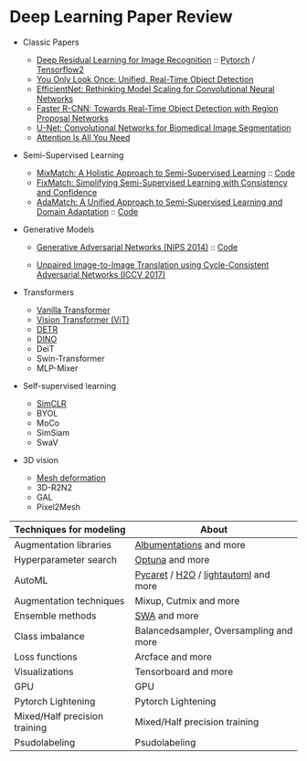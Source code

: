 # Deep Learning Paper Review

* Classic Papers

  * [Deep Residual Learning for Image Recognition](https://www.notion.so/smkim7/Deep-Residual-Learning-for-Image-Recognition-89068d27c1e746bebe80d247b5fde666) :: [Pytorch](https://colab.research.google.com/drive/1qfd4kSwNU6KH9WmTgdaG2O3knxU44I8Q?authuser=1) / [Tensorflow2](https://colab.research.google.com/drive/1qX5PVhvnVJ_pe0s-rgRksd6-RYXlo92P?authuser=1)
  * [You Only Look Once: Unified, Real-Time Object Detection](https://www.notion.so/smkim7/You-Only-Look-Once-Unified-Real-Time-Object-Detection-9ee398815433433486b31373e703504d) 
  * [EfficientNet: Rethinking Model Scaling for Convolutional Neural Networks](https://www.notion.so/smkim7/EfficientNet-Rethinking-Model-Scaling-for-Convolutional-Neural-Networks-76459e5638414e64a1370088883f23ba)
  * [Faster R-CNN: Towards Real-Time Object Detection with Region Proposal Networks](https://www.notion.so/smkim7/Faster-R-CNN-Towards-Real-Time-Object-Detection-with-Region-Proposal-Networks-3213359661e84369b1da372ad8490017)
  * [U-Net: Convolutional Networks for Biomedical Image Segmentation](https://www.notion.so/smkim7/U-Net-Convolutional-Networks-for-Biomedical-Image-Segmentation-95f6a435e1a34063913a7dc93d4cf252)
  * [Attention Is All You Need](https://www.notion.so/smkim7/Attention-Is-All-You-Need-6bf5d9bb95b64bf8b1de6a9d8e8d3333) 

* Semi-Supervised Learning

  * [MixMatch: A Holistic Approach to Semi-Supervised Learning](https://smkim7.notion.site/MixMatch-A-Holistic-Approach-to-Semi-Supervised-Learning-300594207f4c47fe9d8b0f99e7eb9ead) :: [Code](https://github.com/smkim7-kr/albu-MixMatch-pytorch)
  * [FixMatch: Simplifying Semi-Supervised Learning with Consistency and Confidence](https://smkim7.notion.site/FixMatch-Simplifying-Semi-Supervised-Learning-with-Consistency-and-Confidence-9bcf742f358e429d9332b21f9dc4f318)
  * [AdaMatch: A Unified Approach to Semi-Supervised Learning and Domain Adaptation](https://smkim7.notion.site/AdaMatch-A-Unified-Approach-to-Semi-Supervised-Learning-and-Domain-Adaptation-9e6e221cca5e46cb80b9d36e6153553c) :: [Code](https://github.com/smkim7-kr/AdaMatch-pytorch)

* Generative Models

  * [Generative Adversarial Networks (NIPS 2014)](https://www.notion.so/smkim7/Generative-Adversarial-Networks-bf247cfc245a4953b1b53ccde1b32d36) :: [Code](https://colab.research.google.com/drive/1mhMM0oFMBsCQc_2xa071qY3z3fDdS1cA?authuser=1) 

  * [Unpaired Image-to-Image Translation using Cycle-Consistent Adversarial Networks (ICCV 2017)](https://www.notion.so/smkim7/Unpaired-Image-to-Image-Translation-using-Cycle-Consistent-Adversarial-Networks-de93727083ee4164bb7f3f6322b5fe9f)

* Transformers

  * [Vanilla Transformer](transformers/Vanilla-Transformer.ipynb)
  * [Vision Transformer (ViT)](transformers/ViT.ipynb)
  * [DETR](transformers/DETR.ipynb)
  * [DINO](transformers/DINO.ipynb)
  * DeiT
  * Swin-Transformer
  * MLP-Mixer

* Self-supervised learning

  * [SimCLR](self-supervised/SimCLR.ipynb)
  * BYOL
  * MoCo
  * SimSiam
  * SwaV

* 3D vision

  * [Mesh deformation](3d-vision/Mesh-deformation.ipynb)
  * 3D-R2N2
  * GAL
  * Pixel2Mesh

  

| Techniques for modeling       | About                                                        |
| ----------------------------- | ------------------------------------------------------------ |
| Augmentation libraries        | [Albumentations](augmentation/albumentations.ipynb) and more |
| Hyperparameter search         | [Optuna](hyperparameter/lgbmoptuna.ipynb) and more           |
| AutoML                        | [Pycaret](automl/pycaret.ipynb) / [H2O](automl/H2O.ipynb) / [lightautoml](automl/lightautoml.ipynb) and more |
| Augmentation techniques       | Mixup, Cutmix and more                                       |
| Ensemble methods              | [SWA](ensemble/SWA.ipynb) and more                           |
| Class imbalance               | Balancedsampler, Oversampling and more                       |
| Loss functions                | Arcface and more                                             |
| Visualizations                | Tensorboard and more                                         |
| GPU                           | GPU                                                          |
| Pytorch Lightening            | Pytorch Lightening                                           |
| Mixed/Half precision training | Mixed/Half precision training                                |
| Psudolabeling                 | Psudolabeling                                                |









